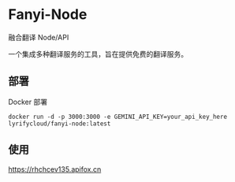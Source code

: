 # Fanyi-Node
融合翻译 Node/API

一个集成多种翻译服务的工具，旨在提供免费的翻译服务。

## 部署
Docker 部署
```
docker run -d -p 3000:3000 -e GEMINI_API_KEY=your_api_key_here lyrifycloud/fanyi-node:latest
```

## 使用
https://rhchcev135.apifox.cn